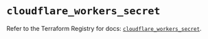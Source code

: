 # `cloudflare_workers_secret`

Refer to the Terraform Registry for docs: [`cloudflare_workers_secret`](https://registry.terraform.io/providers/cloudflare/cloudflare/4.47.0/docs/resources/workers_secret).
